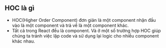 ## HOC là gì
* HOC(Higher Order Component) đơn giản là một component nhận đầu vào là một component và trả về là một component khác.
* Tất cả trong React đều là component. Và ở một số trường hợp HOC giúp chúng ta tránh việc lặp code và sử dụng lại logic cho nhiều component khác nhau.